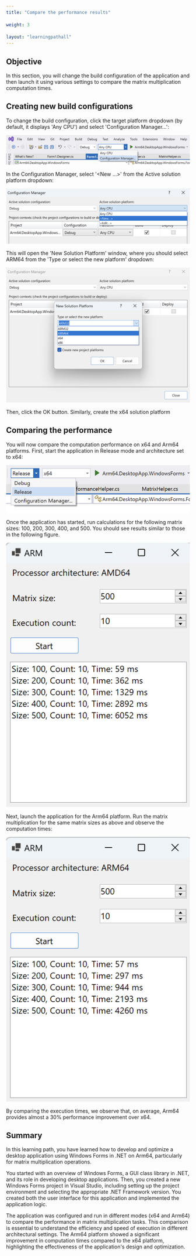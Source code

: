 ```yaml
---
title: "Compare the performance results"

weight: 3

layout: "learningpathall"
---
```

## Objective
In this section, you will change the build configuration of the application and then launch it using various settings to compare the matrix multiplication computation times.

## Creating new build configurations
To change the build configuration, click the target platform dropdown (by default, it displays 'Any CPU') and select 'Configuration Manager...':

![fig8](Figures/08.png)

In the Configuration Manager, select '<New ...>' from the Active solution platform dropdown:

![fig9](Figures/09.png)

This will open the 'New Solution Platform' window, where you should select ARM64 from the 'Type or select the new platform' dropdown:

![fig10](Figures/10.png)

Then, click the OK button. Similarly, create the x64 solution platform

## Comparing the performance
You will now compare the computation performance on x64 and Arm64 platforms. First, start the application in Release mode and architecture set to x64:

![fig11](Figures/11.png)

Once the application has started, run calculations for the following matrix sizes: 100, 200, 300, 400, and 500. You should see results similar to those in the following figure.

![fig12](Figures/12.png)

Next, launch the application for the Arm64 platform. Run the matrix multiplication for the same matrix sizes as above and observe the computation times:

![fig13](Figures/13.png)

By comparing the execution times, we observe that, on average, Arm64 provides almost a 30% performance improvement over x64.

## Summary
In this learning path, you have learned how to develop and optimize a desktop application using Windows Forms in .NET on Arm64, particularly for matrix multiplication operations. 

You started with an overview of Windows Forms, a GUI class library in .NET, and its role in developing desktop applications. Then, you created a new Windows Forms project in Visual Studio, including setting up the project environment and selecting the appropriate .NET Framework version. You created both the user interface for this application and implemented the application logic.

The application was configured and run in different modes (x64 and Arm64) to compare the performance in matrix multiplication tasks. This comparison is essential to understand the efficiency and speed of execution in different architectural settings. The Arm64 platform showed a significant improvement in computation times compared to the x64 platform, highlighting the effectiveness of the application's design and optimization.
